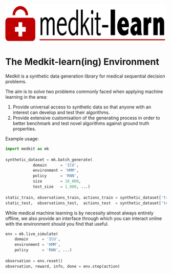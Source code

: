

<img src="imgs/logo.png" height="120" width=auto>

# The Medkit-learn(ing) Environment

Medkit is a synthetic data generation library for medical sequential decision problems.

The aim is to solve two problems commonly faced when applying machine learning in the area:

1. Provide universal access to synthetic data so that anyone with an interest can develop and test their algorithms.
2. Provide extensive customisation of the generating process in order to better benchmark and test novel algorithms against ground truth properties.


Example usage:
```python
import medkit as mk

synthetic_dataset = mk.batch_generate(
			domain      = 'ICU',
			environment = 'HMM',
			policy      = 'RNN',
			size        = 10_000,
			test_size   = 1_000, ...)

static_train, observations_train, actions_train = synthetic_dataset['training']
static_test,  observations_test,  actions_test  = synthetic_dataset['testing']
```

While medical machine learning is by necessity almost always entirely offline, we also provide an interface through which you can interact online with the environment should you find that useful.

```python
env = mk.live_simulate(
	domain      = 'ICU',
	environment = 'HMM',
	policy      = 'RNN', ...)

observation = env.reset()
observation, reward, info, done = env.step(action)
```